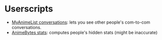 # Userscripts

- [MyAnimeList conversations](https://ewasion.github.io/userscripts/mal-com/): lets you see other people's com-to-com conversations.
- [AnimeBytes stats](https://ewasion.github.io/userscripts/ab-stats/): computes people's hidden stats (might be inaccurate)
